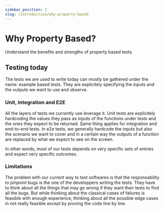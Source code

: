```yaml
---
sidebar_position: 2
slug: /introduction/why-property-based
---
```


# Why Property Based?

Understand the benefits and strengths of property based tests.

## Testing today

The tests we are used to write today can mostly be gathered under the name: example based tests. They are explicitely specifying the inputs and the outputs we want to use and observe.

### Unit, Integration and E2E

All the layers of tests we currently use leverage it. Unit tests are explicitely hardcoding the values they pass as inputs of the functions under tests and the ones they expect to be returned. Same thing applies for integration and end-to-end tests. In e2e tests, we generally hardcode the inputs but also the scenario we want to cover and in a certain way the outputs of a function are replaced by what we expect to see on the screen.

In other words, most of our tests depends on very specific sets of entries and expect very specific outcomes.

### Limitations

The problem with our current way to test softwares is that the responsability to pinpoint bugs is the one of the developpers writing the tests. They have to think about all the things that may go wrong if they want their tests to find all the bugs. But while thinking about the classical cases of failures is feasible with enough experience, thinking about all the possible edge cases in not really feasible except by proving the code line by line.

##
